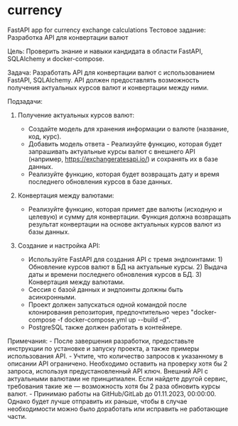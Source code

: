 # currency
FastAPI app for currency exchange calculations
Тестовое задание: Разработка API для конвертации валют

Цель: Проверить знание и навыки кандидата в области FastAPI, SQLAlchemy и docker-compose.

Задача: Разработать API для конвертации валют с использованием FastAPI, SQLAlchemy. API должен предоставлять возможность получения актуальных курсов валют и конвертации между ними.

Подзадачи:
  1. Получение актуальных курсов валют:
        + Создайте модель для хранения информации о валюте (название, код, курс).
        + Добавить модель ответа - Реализуйте функцию, которая будет запрашивать актуальные курсы валют с внешнего API (например, https://exchangeratesapi.io/) и сохранять их в базе данных.
        + Реализуйте функцию, которая будет возвращать дату и время последнего обновления курсов в базе данных.

  2. Конвертация между валютами:
     + Реализуйте функцию, которая примет две валюты (исходную и целевую) и сумму для конвертации. Функция должна возвращать результат конвертации на основе актуальных курсов валют из базы данных.

  3. Создание и настройка API:
        - Используйте FastAPI для создания API с тремя эндпоинтами: 
                1) Обновление курсов валют в БД на актуальные курсы.
                2) Выдача даты и времени последнего обновления курсов в БД.
                3) Конвертация между валютами.
        - Сессия с базой данных и эндпоинты должны быть асинхронными.
        - Проект должен запускаться одной командой после клонирования репозитория, предпочтительно через "docker-compose -f docker-compose.yml up --build -d".
        - PostgreSQL также должен работать в контейнере.

Примечания:
        - После завершения разработки, предоставьте инструкции по установке и запуску проекта, а также примеры использования API. 
        - Учтите, что количество запросов к указанному в описании API ограничено. Необходимо оставить на проверку хотя бы 2 запроса, используя предустановленный API ключ. Внешний API с актуальными валютами не принципиален. Если найдете другой сервис, требования такие же — возможность хотя бы 2 раза обновить курсы валют.
        - Принимаю работы на GitHub/GitLab до 01.11.2023, 00:00:00. Однако будет лучше отправить их раньше, чтобы в случае необходимости можно было доработать или исправить не работающие части.